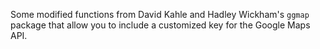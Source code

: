 Some modified functions from David Kahle and Hadley Wickham's `ggmap` package that allow you to include a customized key for the Google Maps API.
